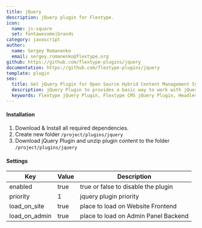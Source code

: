 ```yaml
---
title: jQuery
description: jQuery plugin for Flextype.
icon:
  name: js-square
  set: fontawesome|brands
category: javascript
author:
  name: Sergey Romanenko
  email: sergey.romanenko@flextype.org
github: https://github.com/flextype-plugins/jquery
documentation: https://github.com/flextype-plugins/jquery
template: plugin
seo:
  title: Get jQuery Plugin for Open Source Hybrid Content Management System
  description: jQuery Plugin to provides a basic way to work with jQuery for Open Source Hybrid Content Management System
  keywords: Flextype jQuery Plugin, Flextype CMS jQuery Plugin, Headless CMS jQuery Plugin, Download Flat File CMS jQuery Plugin, Download Flat File Content Management System jQuery Plugin, Download PHP CMS jQuery Plugin, jQuery Plugin, Plugin, jQuery, Content, Management, System, PHP, CMS
---
```


#### Installation

1. Download & Install all required dependencies.
2. Create new folder `/project/plugins/jquery`
3. Download jQuery Plugin and unzip plugin content to the folder `/project/plugins/jquery`

#### Settings

| Key | Value | Description |
|---|---|---|
| enabled | true | true or false to disable the plugin |
| priority | 1 | jquery plugin priority |
| load_on_site | true | place to load on Website Frontend |
| load_on_admin | true | place to load on Admin Panel Backend |
